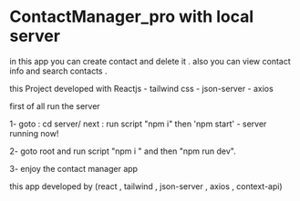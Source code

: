 # ContactManager_pro with local server
in this app you can create contact and delete it . also you can view contact info and search contacts .

this Project developed with Reactjs - tailwind css - json-server - axios


first of all run the server 


1- goto : cd server/ 
next : run script "npm i" then 'npm start' - server running now!

2- goto root and run script "npm i " and then  "npm run dev".


3- enjoy the contact manager app


this app developed by (react , tailwind , json-server , axios , context-api)

